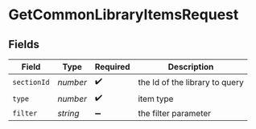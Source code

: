 # GetCommonLibraryItemsRequest


## Fields

| Field                          | Type                           | Required                       | Description                    |
| ------------------------------ | ------------------------------ | ------------------------------ | ------------------------------ |
| `sectionId`                    | *number*                       | :heavy_check_mark:             | the Id of the library to query |
| `type`                         | *number*                       | :heavy_check_mark:             | item type                      |
| `filter`                       | *string*                       | :heavy_minus_sign:             | the filter parameter           |